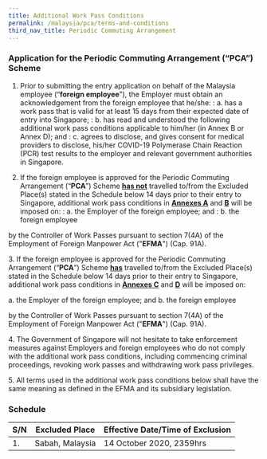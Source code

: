 ```yaml
---
title: Additional Work Pass Conditions
permalink: /malaysia/pca/terms-and-conditions
third_nav_title: Periodic Commuting Arrangement
---
```


### **Application for the Periodic Commuting Arrangement (“PCA”) Scheme**

1. Prior to submitting the entry application on behalf of the Malaysia employee (“**foreign employee**”), the Employer must obtain an acknowledgement from the foreign employee that he/she:
: a. has a work pass that is valid for at least 15 days from their expected date of entry into Singapore;
: b. has read and understood the following additional work pass conditions applicable to him/her (in Annex B or Annex D); and
: c. agrees to disclose, and gives consent for medical providers to disclose, his/her COVID-19 Polymerase Chain Reaction (PCR) test results to the employer and relevant government authorities in Singapore. 

2. If the foreign employee is approved for the Periodic Commuting Arrangement (“**PCA**”) Scheme <b><u>has not</u></b> travelled to/from the Excluded Place(s) stated in the Schedule below 14 days prior to their entry to Singapore, additional work pass conditions in **[Annexes A](/pdf/pca-annex-a.pdf)** and **[B](/pdf/pca-annex-b.pdf)** will be imposed on:
: a. the Employer of the foreign employee; and
: b. the foreign employee 

by the Controller of Work Passes pursuant to section 7(4A) of the Employment of Foreign Manpower Act ("**EFMA**") (Cap. 91A).

<p>3. If the foreign employee is approved for the Periodic Commuting Arrangement (“<b>PCA</b>”) Scheme <b><u>has</u></b> travelled to/from the Excluded Place(s) stated in the Schedule below 14 days prior to their entry to Singapore, additional work pass conditions in <a href="/pdf/pca-annex-c.pdf"><b>Annexes C</b></a> and <a href="/pdf/pca-annex-d.pdf"><b>D</b></a> will be imposed on:</p>

a. the Employer of the foreign employee; and
b. the foreign employee 

by the Controller of Work Passes pursuant to section 7(4A) of the Employment of Foreign Manpower Act ("**EFMA**") (Cap. 91A).

<p>4. The Government of Singapore will not hesitate to take enforcement measures against Employers and foreign employees who do not comply with the additional work pass conditions, including commencing criminal proceedings, revoking work passes and withdrawing work pass privileges.</p>

<p>5. All terms used in the additional work pass conditions below shall have the same meaning as defined in the EFMA and its subsidiary legislation.</p>

### **Schedule**

| S/N | Excluded Place | Effective Date/Time of Exclusion |
|----|-----------------------------|----------------------------|
| 1. | Sabah, Malaysia | 14 October 2020, 2359hrs |
